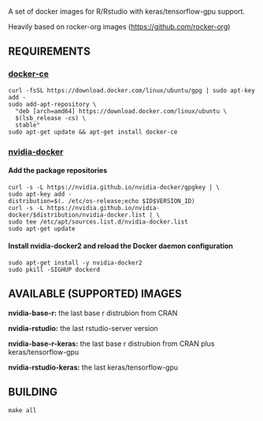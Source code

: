 A set of docker images for R/Rstudio with keras/tensorflow-gpu support.

Heavily based on rocker-org images (https://github.com/rocker-org)


## REQUIREMENTS

### [docker-ce](https://www.docker.com/community-edition)

```
curl -fsSL https://download.docker.com/linux/ubuntu/gpg | sudo apt-key add -
sudo add-apt-repository \
  "deb [arch=amd64] https://download.docker.com/linux/ubuntu \
  $(lsb_release -cs) \
  stable"
sudo apt-get update && apt-get install docker-ce

```

### [nvidia-docker](https://github.com/NVIDIA/nvidia-docker)

#### Add the package repositories
```
curl -s -L https://nvidia.github.io/nvidia-docker/gpgkey | \
sudo apt-key add -
distribution=$(. /etc/os-release;echo $ID$VERSION_ID)
curl -s -L https://nvidia.github.io/nvidia-docker/$distribution/nvidia-docker.list | \
sudo tee /etc/apt/sources.list.d/nvidia-docker.list
sudo apt-get update
```

#### Install nvidia-docker2 and reload the Docker daemon configuration
```
sudo apt-get install -y nvidia-docker2
sudo pkill -SIGHUP dockerd
```

## AVAILABLE (SUPPORTED)  IMAGES

**nvidia-base-r:** 	the last base r distrubion from CRAN

**nvidia-rstudio:** the last rstudio-server version

**nvidia-base-r-keras:** 	the last base r distrubion from CRAN plus keras/tensorflow-gpu

**nvidia-rstudio-keras:** the last keras/tensorflow-gpu

## BUILDING
```
make all
```
